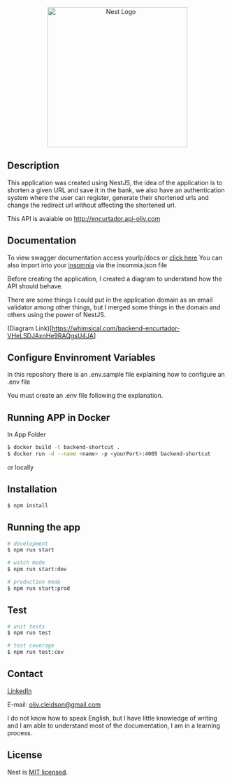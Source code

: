 <p align="center">
  <a href="http://nestjs.com/" target="blank"><img src="https://nestjs.com/img/logo_text.svg" width="320" alt="Nest Logo" /></a>
</p>

## Description

This application was created using NestJS, the idea of the application is to shorten a given URL and save it in the bank, we also have an authentication system where the user can register, generate their shortened urls and change the redirect url without affecting the shortened url.

This API is avaiable on http://encurtador.api-oliv.com

## Documentation
To view swagger documentation access yourIp/docs or [click here](http://encurtador.api-oliv.com/docs)
You can also import into your [insomnia](https://insomnia.rest/) via the insomnia.json file

Before creating the application, I created a diagram to understand how the API should behave.

There are some things I could put in the application domain as an email validator among other things, but I merged some things in the domain and others using the power of NestJS.

(Diagram Link)[https://whimsical.com/backend-encurtador-VHeLSDJAxnHe9RAQgsU4JA]



## Configure Envinroment Variables
In this repository there is an .env.sample file explaining how to configure an .env file

You must create an .env file following the explanation.

## Running APP in Docker
In App Folder
```bash
$ docker build -t backend-shortcut .
$ docker run -d --name <name> -p <yourPort>:4005 backend-shortcut
```

or locally

## Installation

```bash
$ npm install
```

## Running the app

```bash
# development
$ npm run start

# watch mode
$ npm run start:dev

# production mode
$ npm run start:prod
```

## Test

```bash
# unit tests
$ npm run test

# test coverage
$ npm run test:cov
```

## Contact
[LinkedIn](https://www.linkedin.com/in/cleidson-oliveira-10a053168/)

E-mail: oliv.cleidson@gmail.com

I do not know how to speak English, but I have little knowledge of writing and I am able to understand most of the documentation, I am in a learning process.

## License

Nest is [MIT licensed](LICENSE).
